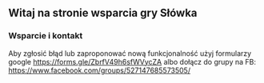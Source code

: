## Witaj na stronie wsparcia gry Słówka

### Wsparcie i kontakt

Aby zgłosić błąd lub zaproponować nową funkcjonalność użyj formularzy google https://forms.gle/ZbrfV49h6sfWVycZA albo dołącz do grupy na FB: https://www.facebook.com/groups/527147685573505/



